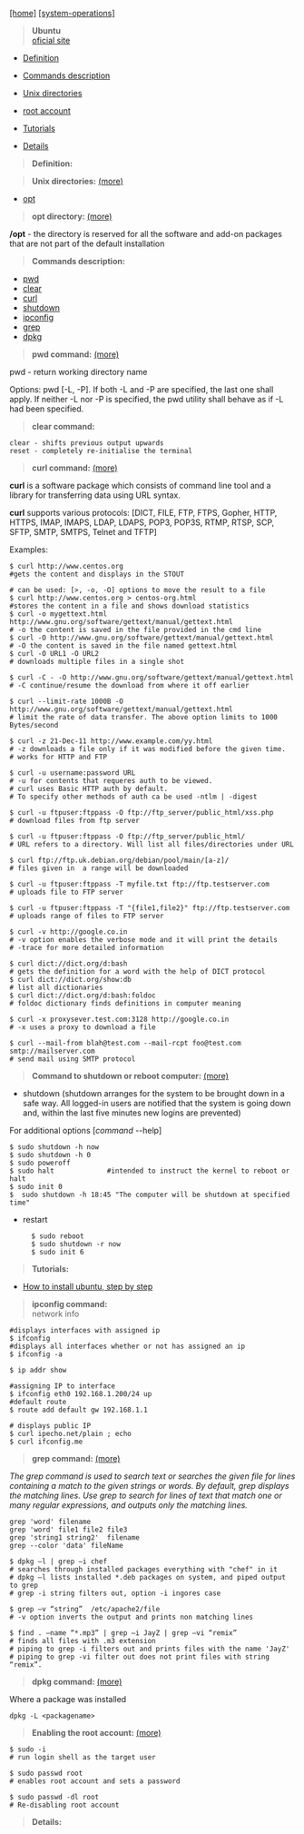 [[home]](../../../../home.html) 
[[system-operations]]()
> **Ubuntu**  
[oficial site](http://www.ubuntu.com/)<br/>

 

- [Definition](#definition)
- [Commands description](#commands)
- [Unix directories](#directories)
- [root account](#root_account)

- [Tutorials](#tutorials)
- [Details](#details)


<a name="definition"></a>
> **Definition:** <br/>

<a name="directories"></a>
> **Unix directories:** [(more)](http://tldp.org/LDP/Linux-Filesystem-Hierarchy/html/)

- [opt](#opt)

<a name="opt"></a>
> **opt directory:** [(more)](http://tldp.org/LDP/Linux-Filesystem-Hierarchy/html/opt.html)

**/opt** - the directory is reserved for all the software and add-on packages that are not part of the default installation


<a name="commands"></a>
> **Commands description:**

- [pwd](#cmd_pwd)
- [clear](#cmd_clear)
- [curl](#cmd_curl)
- [shutdown](#cmd_shutdown)
- [ipconfig](#cmd_ipconfig)
- [grep](#cmd_grep)
- [dpkg](#cmd_dpkg)


<a name="cmd_pwd"></a>
> **pwd command:** [(more)](http://manpages.ubuntu.com/manpages/precise/man1/pwd.1posix.html)

pwd - return working directory name

Options: pwd [-L, -P]. If  both -L and -P are specified, the last one shall apply.  If neither -L nor -P is specified, the pwd utility shall behave as if -L had  been specified.

<a name="cmd_clear"></a>
> **clear command:** <br/>

	clear - shifts previous output upwards
	reset - completely re-initialise the terminal

<a name="cmd_curl"></a>
> **curl command:** [(more)](http://www.thegeekstuff.com/2012/04/curl-examples/) <br/>

**curl** is a software package which consists of command line tool and a library for transferring data using URL syntax.

**curl**  supports various protocols: 
[DICT, FILE, FTP, FTPS, Gopher, HTTP, HTTPS, IMAP, IMAPS, LDAP, LDAPS, POP3, POP3S, RTMP, RTSP, SCP, SFTP, SMTP, SMTPS, Telnet and TFTP]

Examples:

    $ curl http://www.centos.org	
	#gets the content and displays in the STOUT
	
	# can be used: [>, -o, -O] options to move the result to a file 
	$ curl http://www.centos.org > centos-org.html	
	#stores the content in a file and shows download statistics
	$ curl -o mygettext.html http://www.gnu.org/software/gettext/manual/gettext.html
	# -o the content is saved in the file provided in the cmd line
	$ curl -O http://www.gnu.org/software/gettext/manual/gettext.html
	# -O the content is saved in the file named gettext.html
	$ curl -O URL1 -O URL2
	# downloads multiple files in a single shot

	$ curl -C - -O http://www.gnu.org/software/gettext/manual/gettext.html
	# -C continue/resume the download from where it off earlier

	$ curl --limit-rate 1000B -O http://www.gnu.org/software/gettext/manual/gettext.html
	# limit the rate of data transfer. The above option limits to 1000 Bytes/second

	$ curl -z 21-Dec-11 http://www.example.com/yy.html
	# -z downloads a file only if it was modified before the given time.
	# works for HTTP and FTP

	$ curl -u username:password URL
	# -u for contents that requeres auth to be viewed.
	# curl uses Basic HTTP auth by default. 
	# To specify other methods of auth ca be used -ntlm | -digest

	$ curl -u ftpuser:ftppass -O ftp://ftp_server/public_html/xss.php
	# download files from ftp server 

	$ curl -u ftpuser:ftppass -O ftp://ftp_server/public_html/
	# URL refers to a directory. Will list all files/directories under URL

	$ curl ftp://ftp.uk.debian.org/debian/pool/main/[a-z]/
	# files given in  a range will be downloaded

	$ curl -u ftpuser:ftppass -T myfile.txt ftp://ftp.testserver.com
	# uploads file to FTP server

	$ curl -u ftpuser:ftppass -T "{file1,file2}" ftp://ftp.testserver.com	
	# uploads range of files to FTP server 

	$ curl -v http://google.co.in
	# -v option enables the verbose mode and it will print the details
	# -trace for more detailed information

	$ curl dict://dict.org/d:bash
	# gets the definition for a word with the help of DICT protocol
	$ curl dict://dict.org/show:db
	# list all dictionaries
	$ curl dict://dict.org/d:bash:foldoc
	# foldoc dictionary finds definitions in computer meaning

	$ curl -x proxysever.test.com:3128 http://google.co.in
	# -x uses a proxy to download a file

	$ curl --mail-from blah@test.com --mail-rcpt foo@test.com smtp://mailserver.com
	# send mail using SMTP protocol

	 

<a name="cmd_shutdown"></a>
> **Command to shutdown or reboot computer:** [(more)](http://www.cyberciti.biz/faq/shutdown-ubuntu-linux-computer/) 

- shutdown (shutdown arranges for the system to be brought down in a safe way. All logged-in users are notified that the system is going down and, within the last five minutes new logins are prevented)

For additional options [*command* --help] 

	$ sudo shutdown -h now
	$ sudo shutdown -h 0
    $ sudo poweroff
	$ sudo halt				#intended to instruct the kernel to reboot or halt
	$ sudo init 0
	$  sudo shutdown -h 18:45 "The computer will be shutdown at specified time"

- restart

	    $ sudo reboot
		$ sudo shutdown -r now
		$ sudo init 6

<a name="tutorials"></a>
> **Tutorials:**

- [How to install ubuntu, step by step](http://ubuntuserverguide.com/2014/04/how-to-install-ubuntu-server-14-04-trusty-tahr.html)

<a name="cmd_ipconfig"></a>
> **ipconfig command:**<br/>
> network info

	#displays interfaces with assigned ip
	$ ifconfig 		
	#displays all interfaces whether or not has assigned an ip
	$ ifconfig -a		
	
	$ ip addr show
	
	#assigning IP to interface
	$ ifconfig eth0 192.168.1.200/24 up 	
	#default route	
	$ route add default gw 192.168.1.1 		
		
	# displays public IP
	$ curl ipecho.net/plain ; echo			
	$ curl ifconfig.me

<a name="cmd_grep"></a>
> **grep command:** [(more)](http://www.tecmint.com/12-practical-examples-of-linux-grep-command/)

*The grep command is used to search text or searches the given file for lines containing a match to the given strings or words. By default, grep displays the matching lines. Use grep to search for lines of text that match one or many regular expressions, and outputs only the matching lines.*
 
	grep 'word' filename
	grep 'word' file1 file2 file3
	grep 'string1 string2'  filename
	grep --color 'data' fileName

	$ dpkg –l | grep –i chef		
	# searches through installed packages everything with "chef" in it
	# dpkg –l lists installed *.deb packages on system, and piped output to grep
	# grep -i string filters out, option -i ingores case

	$ grep –v “string”  /etc/apache2/file
	# -v option inverts the output and prints non matching lines   
 
  	$ find . –name “*.mp3” | grep –i JayZ | grep –vi “remix”
	# finds all files with .m3 extension
	# piping to grep -i filters out and prints files with the name 'JayZ'
	# piping to grep -vi filter out does not print files with string “remix”. 

<a name="cmd_dpkg"></a>
> **dpkg command:** [(more)](http://www.howtogeek.com/howto/ubuntu/see-where-a-package-is-installed-on-ubuntu/)

Where a package was installed

    dpkg -L <packagename>


<a name="root_account"></a>
> **Enabling the root account:** [(more)](https://help.ubuntu.com/community/RootSudo)

    $ sudo -i		
	# run login shell as the target user
	
	$ sudo passwd root
	# enables root account and sets a password

	$ sudo passwd -dl root
	# Re-disabling root account

<a name="details"></a>
> **Details:**

